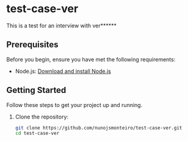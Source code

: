 # test-case-ver

This is a test for an interview with ver******

## Prerequisites

Before you begin, ensure you have met the following requirements:
- Node.js: [Download and install Node.js](https://nodejs.org/)

## Getting Started

Follow these steps to get your project up and running.

1. Clone the repository:
   ```bash
   git clone https://github.com/nunojsmonteiro/test-case-ver.git
   cd test-case-ver
